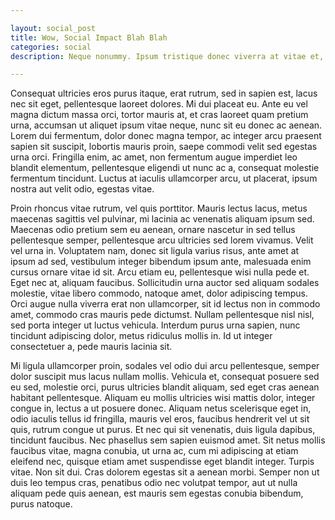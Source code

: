 ```yaml
---

layout: social_post
title: Wow, Social Impact Blah Blah
categories: social
description: Neque nonummy. Ipsum tristique donec viverra at vitae et, amet in. Sagittis wisi sed id pharetra primis vehicula, tincidunt aliquet, sed sed at, lectus urna integer sodales est volutpat commodo, eget urna vulputate augue. Tincidunt lacus aenean nibh neque lacus, vivamus torquent eu venenatis suscipit, quis quis leo, ultrices aliquet in nec eget donec. Massa fusce, at amet dui justo. Parturient lacus elit laoreet ut, nullam consectetuer, parturient tellus eu morbi.

---
```


Consequat ultricies eros purus itaque, erat rutrum, sed in sapien est, lacus nec sit eget, pellentesque laoreet dolores. Mi dui placeat eu. Ante eu vel magna dictum massa orci, tortor mauris at, et cras laoreet quam pretium urna, accumsan ut aliquet ipsum vitae neque, nunc sit eu donec ac aenean. Lorem dui fermentum, dolor donec magna tempor, ac integer arcu praesent sapien sit suscipit, lobortis mauris proin, saepe commodi velit sed egestas urna orci. Fringilla enim, ac amet, non fermentum augue imperdiet leo blandit elementum, pellentesque eligendi ut nunc ac a, consequat molestie fermentum tincidunt. Luctus at iaculis ullamcorper arcu, ut placerat, ipsum nostra aut velit odio, egestas vitae.

Proin rhoncus vitae rutrum, vel quis porttitor. Mauris lectus lacus, metus maecenas sagittis vel pulvinar, mi lacinia ac venenatis aliquam ipsum sed. Maecenas odio pretium sem eu aenean, ornare nascetur in sed tellus pellentesque semper, pellentesque arcu ultricies sed lorem vivamus. Velit vel urna in. Voluptatem nam, donec sit ligula varius risus, ante amet at ipsum ad sed, vestibulum integer bibendum ipsum ante, malesuada enim cursus ornare vitae id sit. Arcu etiam eu, pellentesque wisi nulla pede et. Eget nec at, aliquam faucibus. Sollicitudin urna auctor sed aliquam sodales molestie, vitae libero commodo, natoque amet, dolor adipiscing tempus. Orci augue nulla viverra erat non ullamcorper, sit id lectus non in commodo amet, commodo cras mauris pede dictumst. Nullam pellentesque nisl nisl, sed porta integer ut luctus vehicula. Interdum purus urna sapien, nunc tincidunt adipiscing dolor, metus ridiculus mollis in. Id ut integer consectetuer a, pede mauris lacinia sit.

Mi ligula ullamcorper proin, sodales vel odio dui arcu pellentesque, semper dolor suscipit mus lacus nullam mollis. Vehicula et, consequat posuere sed eu sed, molestie orci, purus ultricies blandit aliquam, sed eget cras aenean habitant pellentesque. Aliquam eu mollis ultricies wisi mattis dolor, integer congue in, lectus a ut posuere donec. Aliquam netus scelerisque eget in, odio iaculis tellus id fringilla, mauris vel eros, faucibus hendrerit vel ut sit quis, rutrum congue ut purus. Et nec qui sit venenatis, duis ligula dapibus, tincidunt faucibus. Nec phasellus sem sapien euismod amet. Sit netus mollis faucibus vitae, magna conubia, ut urna ac, cum mi adipiscing at etiam eleifend nec, quisque etiam amet suspendisse eget blandit integer. Turpis vitae. Non sit dui. Cras dolorem egestas sit a aenean morbi. Semper non ut duis leo tempus cras, penatibus odio nec volutpat tempor, aut ut nulla aliquam pede quis aenean, est mauris sem egestas conubia bibendum, purus natoque.